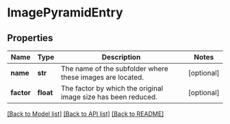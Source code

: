 # ImagePyramidEntry

## Properties
Name | Type | Description | Notes
------------ | ------------- | ------------- | -------------
**name** | **str** | The name of the subfolder where these images are located. | [optional] 
**factor** | **float** | The factor by which the original image size has been reduced. | [optional] 

[[Back to Model list]](../README.md#documentation-for-models) [[Back to API list]](../README.md#documentation-for-api-endpoints) [[Back to README]](../README.md)


